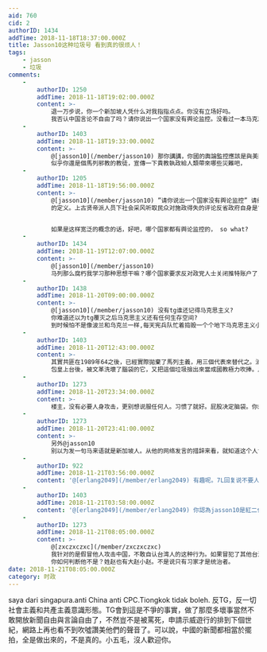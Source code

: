 ```yaml
---
aid: 760
cid: 2
authorID: 1434
addTime: 2018-11-18T18:37:00.000Z
title: Jasson10这种垃圾号 看到真的很烦人！
tags:
    - jasson
    - 垃圾
comments:
    -
        authorID: 1250
        addTime: 2018-11-18T19:02:00.000Z
        content: >-
            退一万步说，你一个新加坡人凭什么对我指指点点。你没有立场好吗。
            我否认中国言论不自由了吗？请你说出一个国家没有舆论监控。没看过一本马克思主义的书你反什么？请你分清执政党和社会体系
    -
        authorID: 1403
        addTime: 2018-11-18T19:33:00.000Z
        content: >-
            @[jasson10](/member/jasson10) 那你講講，你國的輿論監控應該是與美國看齊，還是台灣，還是蘇聯或是北韓？
            似乎你還是個馬列邪教的教徒，宣傳一下貴教執政給人類帶來哪些災難吧，
    -
        authorID: 1205
        addTime: 2018-11-18T19:56:00.000Z
        content: >-
            @[jasson10](/member/jasson10) ”请你说出一个国家没有舆论监控” 请给出 舆论监控
            的定义。上古贤帝派人员下社会采风听取民众对施政得失的评论反省政府自身是“舆论监控”；极权政权派人装成群众发贴引导舆论并把质疑反对者刑事拘留也是“舆论监控”？


            如果是这样宽泛的概念的话，好吧，哪个国家都有舆论监控的， so what?
    -
        authorID: 1434
        addTime: 2018-11-19T12:07:00.000Z
        content: >-
            @[jasson10](/member/jasson10)
            马列那么腐朽我学习那种思想干嘛？哪个国家要求反对政党人士关闭推特账户了，哪个国家把开正常网站的送到牢里去了，那个国家拒绝其民众与全世界交流思想却想和全世界做生意？反对政府言论删掉不可以，向反对政府者施压，阻碍其上学、工作不可以。TG就是中国社会，还怎么样？别的国家政党对社会影响很低，几次选举足以让人民忘记，但是TG早已把自己的一切腐朽传给你们，让你们把先进的当成外国势力企图祸害中国。对于中国，就是TG，说社会就是TG，说国家TG国，TG就代表中国一切。
    -
        authorID: 1438
        addTime: 2018-11-20T09:00:00.000Z
        content: >-
            @[jasson10](/member/jasson10) 没有tg谁还记得马克思主义?
            你难道还以为tg覆灭之后马克思主义还有任何生存空间?
            到时候怕不是像波兰和乌克兰一样,每天宪兵队忙着捣毁一个个地下马克思主义小组.把这些恶魔彻底粉碎.
    -
        authorID: 1403
        addTime: 2018-11-20T12:43:00.000Z
        content: >-
            其實共匪在1989年64之後，已經實際拋棄了馬列主義，用三個代表來替代之。消滅私有製，工人階級領導，階級鬥爭等繆論已經被淡化。
            包皇上台後，被文革洗壞了腦袋的它，又把這個垃圾撿出來當成國教極力吹捧。馬列邪教就是個災難，誰碰了誰就倒霉，兲朝如今的內憂外患局面，與包皇擴散馬列邪教流毒不無關係。
    -
        authorID: 1273
        addTime: 2018-11-20T23:34:00.000Z
        content: >-
            楼主，没有必要人身攻击，更别想说服任何人。习惯了就好。屁股决定脑袋。你想红二代、官二代反对自己的“江山社稷”？想让怀有“打天下坐天下”思想的人信仰自由民主，还不如指望公鸡会下蛋。
    -
        authorID: 1273
        addTime: 2018-11-20T23:41:00.000Z
        content: >-
            另外@jasson10
            别以为发一句马来语就是新加坡人。从他的网络发言的措辞来看，就知道这个人肯定是台湾人。台湾人才用繁体字，台湾人才会用注音符号。台湾人最没种。连反对中国都不敢用自己的身份。这人明显台独分子假扮新加坡人。
    -
        authorID: 922
        addTime: 2018-11-21T03:56:00.000Z
        content: '@[erlang2049](/member/erlang2049) 有趣呢。7L回复说不要人身攻击，8L紧接着就说“台湾人最没种”！'
    -
        authorID: 1403
        addTime: 2018-11-21T03:58:00.000Z
        content: '@[erlang2049](/member/erlang2049) 你認為jasson10是紅二代，也姓趙？ 搞笑了吧。'
    -
        authorID: 1273
        addTime: 2018-11-21T08:05:00.000Z
        content: >-
            @[zxczxczxc](/member/zxczxczxc)
            我针对的是假冒他人攻击中国，不敢自认台湾人的这种行为。如果冒犯了其他台湾人，我道歉。 @[viewer](/member/viewer)
            你如何判断他不是？姓赵也有大赵小赵。不是说只有习家才是统治者。
date: 2018-11-21T08:05:00.000Z
category: 时政
---
```


saya dari singapura.anti China anti CPC.Tiongkok tidak boleh. 反TG，反一切社會主義和共產主義意識形態。TG會到這是不爭的事實，做了那麼多壞事當然不敢開放新聞自由與言論自由了，不然豈不是被罵死，申請示威遊行的排到下個世紀，網路上再也看不到吹噓讚美他們的聲音了。可以說，中國的新聞都相當於擺拍，全是做出來的，不是真的。小五毛，沒人歡迎你。
